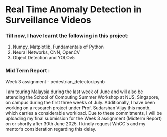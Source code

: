 # Real Time Anomaly Detection in Surveillance Videos

### Till now, I have learnt the following in this project:
1. Numpy, Matplotlib, Fundamentals of Python
2. Neural Networks, CNN, OpenCV
3. Object Detection and YOLOv5

### Mid Term Report :
Week 3 assignment - pedestrian_detector.ipynb

I am touring Malaysia during the last week of June and will also be attending the School of Computing Summer Workshop at NUS, Singapore, on campus during the first three weeks of July. Additionally, I have been working on a research project under Prof. Sudarshan Vijay this month, which carries a considerable workload. Due to these commitments, I will be uploading my final submission for the Week 3 assignment (Midterm Report) on or shortly after 30th June 2025. I kindly request WnCC's and my mentor’s consideration regarding this delay.
